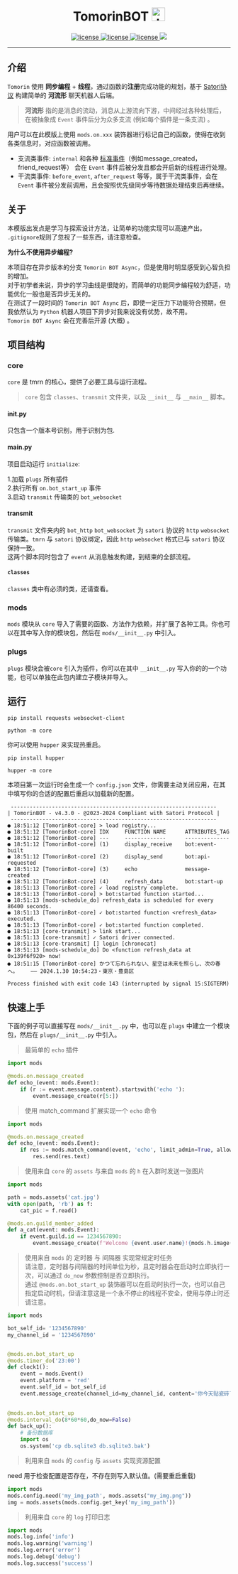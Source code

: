 

<h1 align="center"> TomorinBOT  <img src="http://q1.qlogo.cn/g?b=qq&nk=211134009&s=100" width="30" height="30" alt="tmrn"/> </h1>


<p align="center">

<a href="https://github.com/kumoSleeping/TomorinBot/blob/main/core/__init__.py">
    <img src="https://img.shields.io/badge/TomorinBOT%20v4-blue" alt="license">
  </a>

<a href="https://github.com/kumoSleeping/TomorinBot/blob/main/LICENSE">
    <img src="https://img.shields.io/github/license/kumoSleeping/TomorinBot" alt="license">
  </a>
<a href="https://www.python.org/">
    <img src="https://img.shields.io/badge/python-3.7+-blue?logo=python&logoColor=edb641" alt="license">
  </a>

  <a href="https://satori.js.org/zh-CN/">
    <img src="https://img.shields.io/badge/Satori-v1-black?style=social">
  </a>


***
## 介绍


`Tomorin` 使用 **同步编程** + **线程**，通过函数的**注册**完成功能的规划，基于 [Satori协议](https://satori.js.org/zh-CN/) 构建简单的 **河流形** 聊天机器人后端。

> **河流形** 指的是消息的流动，消息从上游流向下游，中间经过各种处理后，在被抽象成 `Event` 事件后分为众多支流 (例如每个插件是一条支流) 。

用户可以在此模版上使用 `mods.on.xxx` 装饰器进行标记自己的函数，使得在收到各类信息时，对应函数被调用。
- 支流类事件: `internal` 和各种 [标准事件](https://satori.js.org/zh-CN/resources/message.html#%E4%BA%8B%E4%BB%B6)（例如message_created，friend_request等） 会在 `Event` 事件后被分发且都会开启新的线程进行处理。   
- 干流类事件: `before_event`, `after_request` 等等，属于干流类事件，会在 `Event` 事件被分发前调用，且会按照优先级同步等待数据处理结束后再继续。

## 关于
本模版出发点是学习与探索设计方法，让简单的功能实现可以高速产出。   
`.gitignore`规则了忽视了一些东西，请注意检查。

**为什么不使用异步编程?**   

本项目存在异步版本的分支 `Tomorin BOT Async`，但是使用时明显感受到心智负担的增加。   
对于初学者来说，异步的学习曲线是很陡的，而简单的功能同步编程较为舒适，功能优化一般也是否异步无关的。  
在测试了一段时间的 `Tomorin BOT Async` 后，即使一定压力下功能符合预期，但我依然认为 `Python` 机器人项目下异步对我来说没有优势，故不用。   
`Tomorin BOT Async` 会在完善后开源 (大概) 。

## 项目结构

### core

`core` 是 tmrn 的核心，提供了必要工具与运行流程。
> `core` 包含 `classes`、`transmit` 文件夹，以及 `__init__` 与 `__main__` 脚本。

#### __init__.py
只包含一个版本号识别，用于识别为包.

#### __main__.py
项目启动运行 `initialize`:

1.加载 `plugs` 所有插件   
2.执行所有 `on.bot_start_up` 事件   
3.启动 `transmit` 传输类的 `bot_websocket`   

#### transmit
`transmit` 文件夹内的 `bot_http` `bot_websocket` 为 `satori` 协议的 `http` `websocket` 传输类。`tmrn` 与 `satori` 协议绑定，因此 `http` `websocket` 格式已与 `satori` 协议保持一致。   
这两个脚本同时包含了 `event` 从消息触发构建，到结束的全部流程。

#### `classes`
`classes` 类中有必须的类，还请查看。

### mods
`mods` 模块从 `core` 导入了需要的函数、方法作为依赖，并扩展了各种工具。你也可以在其中写入你的模块包，然后在 `mods/__init__.py` 中引入。    

### plugs
`plugs` 模块会被`core` 引入为插件，你可以在其中 `__init__.py` 写入你的的一个功能，也可以单独在此包内建立子模块并导入。   



## 运行

```shell
pip install requests websocket-client
```

```shell
python -m core
```

你可以使用 `hupper` 来实现热重启。

```shell
pip install hupper
```

```shell
hupper -m core
```

本项目第一次运行时会生成一个 `config.json` 文件，你需要主动关闭应用，在其中填写你的合适的配置后重启以加载新的配置。


```
 ----------------------------------------------------------------- 
| TomorinBOT - v4.3.0 - @2023-2024 Compliant with Satori Protocol |
 ----------------------------------------------------------------- 
● 18:51:12 [TomorinBot-core] > load registry...
● 18:51:12 [TomorinBot-core] IDX     FUNCTION NAME      ATTRIBUTES_TAG
● 18:51:12 [TomorinBot-core] ---     -------------      --------------
● 18:51:12 [TomorinBot-core] (1)     display_receive    bot:event-built
● 18:51:12 [TomorinBot-core] (2)     display_send       bot:api-requested
● 18:51:12 [TomorinBot-core] (3)     echo               message-created
● 18:51:12 [TomorinBot-core] (4)     refresh_data       bot:start-up
● 18:51:13 [TomorinBot-core] ✓ load registry complete.
● 18:51:13 [TomorinBot-core] > bot:started function started...
● 18:51:13 [mods-schedule_do] refresh_data is scheduled for every 86400 seconds.
● 18:51:13 [TomorinBot-core] ✓ bot:started function <refresh_data> executed.
● 18:51:13 [TomorinBot-core] ✓ bot:started function completed.
● 18:51:13 [core-transmit] > link start...
● 18:51:13 [core-transmit] ✓ Satori driver connected.
● 18:51:13 [core-transmit] [] login [chronocat]
● 18:51:13 [mods-schedule_do] Do <function refresh_data at 0x139f6f920> now!
● 18:51:15 [TomorinBot-core] かつて忘れられない、星空は未来を照らし、次の春へ。    ―― 2024.1.30 10:54:23・東京・豊島区

Process finished with exit code 143 (interrupted by signal 15:SIGTERM)
```



## 快速上手


下面的例子可以直接写在 `mods/__init__.py` 中，也可以在 `plugs` 中建立一个模块包，然后在 `plugs/__init__.py` 中引入。

> 最简单的 `echo` 插件
```py
import mods

@mods.on.message_created
def echo_(event: mods.Event):
    if (r := event.message.content).startswith('echo '):
        event.message_create(r[5:])
```

> 使用 match_command 扩展实现一个 `echo` 命令
```py
import mods

@mods.on.message_created
def echo_(event: mods.Event):
    if res := mods.match_command(event, 'echo', limit_admin=True, allow_gap_less=True):
        res.send(res.text)
```

>使用来自 `core` 的  `assets` 与来自 `mods` 的  `h` 在入群时发送一张图片
```py
import mods

path = mods.assets('cat.jpg')
with open(path, 'rb') as f:
    cat_pic = f.read()

@mods.on.guild_member_added
def a_cat(event: mods.Event):
    if event.guild.id == 1234567890:
        event.message_create(f'Welcome {event.user.name}!{mods.h.image(cat_pic, 'cat.jpg')}')
```

> 使用来自 `mods` 的 定时器 与 间隔器 实现常规定时任务   
> 请注意，定时器与间隔器的时间单位为秒，且定时器会在启动时立即执行一次，可以通过 `do_now` 参数控制是否立即执行。   
> 通过 `@mods.on.bot_start_up` 装饰器可以在启动时执行一次，也可以自己指定启动时机，但请注意这是一个永不停止的线程不安全，使用与停止时还请注意。
```py
import mods

bot_self_id= '1234567890'
my_channel_id = '1234567890'


@mods.on.bot_start_up
@mods.timer_do('23:00')
def clock1():
    event = mods.Event()
    event.platform = 'red'
    event.self_id = bot_self_id
    event.message_create(channel_id=my_channel_id, content='你今天贴瓷砖了吗！')

    
@mods.on.bot_start_up
@mods.interval_do(8*60*60,do_now=False)
def back_up():
    # 备份数据库
    import os
    os.system('cp db.sqlite3 db.sqlite3.bak')
 ```

> 利用来自 `mods` 的 `config` 与 `assets` 实现资源配置

need 用于检查配置是否存在，不存在则写入默认值。(需要重启重载)
```py
import mods
mods.config.need('my_img_path', mods.assets("my_img.png"))
img = mods.assets(mods.config.get_key('my_img_path'))
```

> 利用来自 `core` 的 `log` 打印日志
```py   
import mods
mods.log.info('info')
mods.log.warning('warning')
mods.log.error('error')
mods.log.debug('debug')
mods.log.success('success')
```



